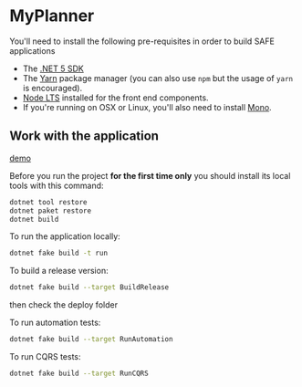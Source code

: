 # MyPlanner

You'll need to install the following pre-requisites in order to build SAFE applications

* The [.NET 5 SDK](https://www.microsoft.com/net/download)
* The [Yarn](https://yarnpkg.com/lang/en/docs/install/) package manager (you can also use `npm` but the usage of `yarn` is encouraged).
* [Node LTS](https://nodejs.org/en/download/) installed for the front end components.
* If you're running on OSX or Linux, you'll also need to install [Mono](https://www.mono-project.com/docs/getting-started/install/).

## Work with the application

[demo](myplanner.gif)

Before you run the project **for the first time only** you should install its local tools with this command:

```bash
dotnet tool restore
dotnet paket restore
dotnet build
```

To run the application locally:

```bash
dotnet fake build -t run
```

To build a release version:
```bash
dotnet fake build --target BuildRelease
```
then check the deploy folder


To run automation tests:
```bash
dotnet fake build --target RunAutomation
```

To run CQRS tests:
```bash
dotnet fake build --target RunCQRS
```

